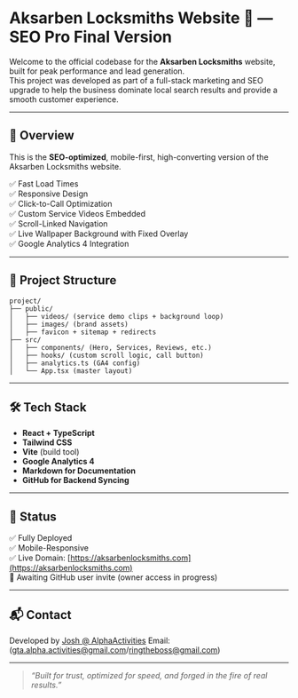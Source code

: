 # Aksarben Locksmiths Website 🔐 — SEO Pro Final Version

Welcome to the official codebase for the **Aksarben Locksmiths** website, built for peak performance and lead generation.  
This project was developed as part of a full-stack marketing and SEO upgrade to help the business dominate local search results and provide a smooth customer experience.

---

## 🚀 Overview

This is the **SEO-optimized**, mobile-first, high-converting version of the Aksarben Locksmiths website.

✅ Fast Load Times  
✅ Responsive Design  
✅ Click-to-Call Optimization  
✅ Custom Service Videos Embedded  
✅ Scroll-Linked Navigation  
✅ Live Wallpaper Background with Fixed Overlay  
✅ Google Analytics 4 Integration

---

## 📁 Project Structure

```
project/
├── public/
│   ├── videos/ (service demo clips + background loop)
│   ├── images/ (brand assets)
│   ├── favicon + sitemap + redirects
├── src/
│   ├── components/ (Hero, Services, Reviews, etc.)
│   ├── hooks/ (custom scroll logic, call button)
│   ├── analytics.ts (GA4 config)
│   └── App.tsx (master layout)
```

---

## 🛠 Tech Stack

- **React + TypeScript**
- **Tailwind CSS**
- **Vite** (build tool)
- **Google Analytics 4**
- **Markdown for Documentation**
- **GitHub for Backend Syncing**

---

## 📡 Status

✅ Fully Deployed  
✅ Mobile-Responsive  
✅ Live Domain: [https://aksarbenlocksmiths.com](https://aksarbenlocksmiths.com)  
🛑 Awaiting GitHub user invite (owner access in progress)

---

## 📬 Contact

Developed by [Josh @ AlphaActivities](402-507-0570)
Email: (gta.alpha.activities@gmail.com/ringtheboss@gmail.com)

---

> *“Built for trust, optimized for speed, and forged in the fire of real results.”*

